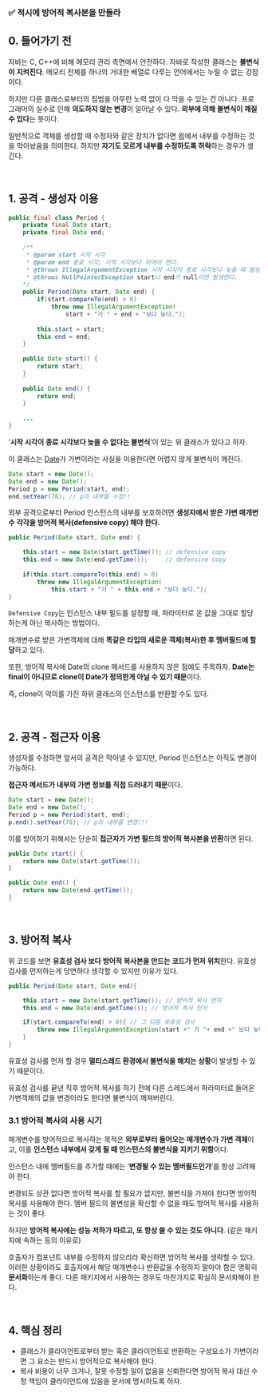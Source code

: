 ### ✅ 적시에 방어적 복사본을 만들라

## 0. 들어가기 전
자바는 C, C++에 비해 메모리 관리 측면에서 안전하다. 자바로 작성한 클래스는 **불변식이 지켜진다**. 메모리 전체를 하나의 거대한 배열로 다루는 언어에서는 누릴 수 없는 강점이다.

하지만 다른 클래스로부터의 침범을 아무런 노력 없이 다 막을 수 있는 건 아니다. 프로그래머의 실수로 인해 **의도하지 않는 변경**이 일어날 수 있다. **외부에 의해 불변식이 깨질 수 있다**는 뜻이다.

일반적으로 객체를 생성할 때 수정자와 같은 장치가 없다면 욉에서 내부를 수정하는 것을 막아놨음을 의미한다. 하지만 **자기도 모르게 내부를 수정하도록 허락**하는 경우가 생긴다.

<br>

## 1. 공격 - 생성자 이용
```java
public final class Period {
    private final Date start;
    private final Date end;
    
    /**
     * @param start 시작 시각
     * @param end 종료 시각; 시작 시각보다 뒤여야 한다.
     * @throws IllegalArgumentException 시작 시각이 종료 시각보다 늦을 때 발생한다.
     * @throws NullPointerException start나 end가 null이면 발생한다.
    */
    public Period(Date start, Date end) {
        if(start.compareTo(end) > 0) 
            throw new IllegalArgumentException(
                start + "가 " + end + "보다 늦다.");
                
        this.start = start;
        this.end = end;
    }
    
    public Date start() {
        return start;
    }
    
    public Date end() {
        return end;
    }
    
    ...
}
```

‘**시작 시각이 종료 시각보다 늦을 수 없다는 불변식**’이 있는 위 클래스가 있다고 하자.

이 클래스는 [Date](https://d2.naver.com/helloworld/645609)가 가변이라는 사실을 이용한다면 어렵지 않게 불변식이 깨진다.

```java
Date start = new Date();
Date end = new Date();
Period p = new Period(start, end);
end.setYear(78); // p의 내부를 수정!!
```
외부 공격으로부터 Period 인스턴스의 내부를 보호하려면 **생성자에서 받은 가변 매개변수 각각을 방어적 복사(defensive copy) 해야 한다.**

```java
public Period(Date start, Date end) {

    this.start = new Date(start.getTime()); // defensive copy
    this.end = new Date(end.getTime());     // defensive copy
    
    if(this.start.compareTo(this.end) > 0)
        throw new IllegalArgumentException(
            this.start + "가 " + this.end + "보다 늦다.");
}
```

`Defensive Copy`는 인스턴스 내부 필드를 설정할 때, 파라미터로 온 값을 그대로 할당하는게 아닌 복사하는 방법이다.

매개변수로 받은 가변객체에 대해 **똑같은 타입의 새로운 객체(복사)한 후 멤버필드에 할당**하고 있다.

또한, 방어적 복사에 Date의 clone 메서드를 사용하지 않은 점에도 주목하자. **Date는 final이 아니므로 clone이 Date가 정의한게 아닐 수 있기 때문**이다.

즉, clone이 악의를 가진 하위 클래스의 인스턴스를 반환할 수도 있다.

<br>

## 2. 공격 - 접근자 이용

생성자를 수정하면 앞서의 공격은 막아낼 수 있지만, Period 인스턴스는 아직도 변경이 가능하다.

**접근자 메서드가 내부의 가변 정보를 직접 드러내기 때문**이다.

```java
Date start = new Date();
Date end = new Date();
Period p = new Period(start, end);
p.end().setYear(78); // p의 내부를 변경!!!
```

이를 방어하기 위해서는 단순히 **접근자가 가변 필드의 방어적 복사본을 반환**하면 된다.

```java
public Date start() {
    return new Date(start.getTime());
}

public Date end() {
    return new Date(end.getTime());
}
```

<br>

## 3. 방어적 복사
위 코드를 보면 **유효성 검사 보다 방어적 복사본을 만드는 코드가 먼저 위치**한다. 유효성 검사를 먼저하는게 당연하다 생각할 수 있지만 이유가 있다.  
  
```java
public Period(Date start, Date end){

    this.start = new Date(start.getTime()); // 방어적 복사 먼저
    this.end = new Date(end.getTime()); // 방어적 복사 먼저

    if(start.compareTo(end) > 0){ // 그 다음 유효성 검사
        throw new IllegalArgumentException(start +" 가 "+ end +" 보다 늦다.");
    }
}
```
유효성 검사를 먼저 할 경우 **멀티스레드 환경에서 불변식을 해치는 상황**이 발생할 수 있기 때문이다.

유효성 검사를 끝낸 직후 방어적 복사를 하기 전에 다른 스레드에서 파라미터로 들어온 가변객체의 값을 변경이라도 한다면 불변식이 깨져버린다.

### 3.1 방어적 복사의 사용 시기

매개변수를 방어적으로 복사하는 목적은 **외부로부터 들어오는 매개변수가 가변 객체**이고, 이를 **인스턴스 내부에서 갖게 될 때 인스턴스의 불변식을 지키기 위함**이다.

인스턴스 내에 멤버필드를 추가할 때에는 ‘**변경될 수 있는 멤버필드인가**’를 항상 고려해야 한다.

변경되도 상관 없다면 방어적 복사를 할 필요가 없지만, 불변식을 가져야 한다면 방어적 복사를 사용해야 한다. 멤버 필드의 불변성을 확신할 수 없을 때도 방어적 복사를 사용하는 것이 좋다.

하지만 **방어적 복사에는 성능 저하가 따르고, 또 항상 쓸 수 있는 것도 아니다**. (같은 패키지에 속하는 등의 이유로)

호출자가 컴포넌트 내부를 수정하지 않으리라 확신하면 방어적 복사를 생략할 수 있다. 이러한 상황이라도 호출자에서 해당 매개변수나 반환값을 수정하지 말아야 함은 명확히 **문서화**하는게 좋다. 다른 패키지에서 사용하는 경우도 마찬가지로 확실히 문서화해야 한다.

<br>

## 4. 핵심 정리

- 클래스가 클라이언트로부터 받는 혹은 클라이언트로 반환하는 구성요소가 가변이라면 그 요소는 반드시 방어적으로 복사해야 한다.
- 복사 비용이 너무 크거나, 잘못 수정할 일이 없음을 신뢰한다면 방어적 복사 대신 수정 책임이 클라이언트에 있음을 문서에 명시하도록 하자.